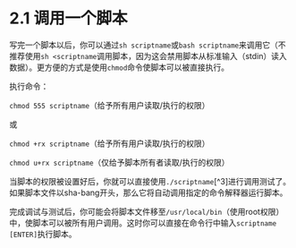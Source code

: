 # 2.1 调用一个脚本

写完一个脚本以后，你可以通过`sh scriptname`或`bash scriptname`来调用它（不推荐使用`sh <scriptname`调用脚本，因为这会禁用脚本从标准输入（stdin）读入数据）。更方便的方式是使用`chmod`命令使脚本可以被直接执行。

执行命令：

`chmod 555 scriptname`（给予所有用户读取/执行的权限）

或

`chmod +rx scriptname`（给予所有用户读取/执行的权限）

`chmod u+rx scriptname`（仅给予脚本所有者读取/执行的权限）

当脚本的权限被设置好后，你就可以直接使用`./scriptname`[^3]进行调用测试了。如果脚本文件以sha-bang开头，那么它将自动调用指定的命令解释器运行脚本。

完成调试与测试后，你可能会将脚本文件移至`/usr/local/bin`（使用root权限）中，使脚本可以被所有用户调用。这时你可以直接在命令行中输入`scriptname [ENTER]`执行脚本。
